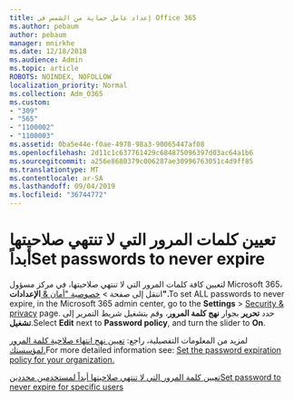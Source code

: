 ```yaml
---
title: إعداد عامل حماية من الشمس في Office 365
ms.author: pebaum
author: pebaum
manager: mnirkhe
ms.date: 12/18/2018
ms.audience: Admin
ms.topic: article
ROBOTS: NOINDEX, NOFOLLOW
localization_priority: Normal
ms.collection: Adm_O365
ms.custom:
- "309"
- "565"
- "1100002"
- "1100003"
ms.assetid: 0ba5e44e-f0ae-4978-98a3-90065447af08
ms.openlocfilehash: 2d11c1c637761429c684875096397d03ac64a1b6
ms.sourcegitcommit: a256e8680379c006287ae30996763051c4d9ff85
ms.translationtype: MT
ms.contentlocale: ar-SA
ms.lasthandoff: 09/04/2019
ms.locfileid: "36744772"
---
```

# <a name="set-passwords-to-never-expire"></a><span data-ttu-id="4e269-102">تعيين كلمات المرور التي لا تنتهي صلاحيتها أبداً</span><span class="sxs-lookup"><span data-stu-id="4e269-102">Set passwords to never expire</span></span>

<span data-ttu-id="4e269-103">لتعيين كافة كلمات المرور التي لا تنتهي صلاحيتها، في مركز مسؤول Microsoft 365، انتقل إلى صفحة > [خصوصية "أمان &amp; ](https://portal.office.com/adminportal/home#/settings/security) **الإعدادات".**</span><span class="sxs-lookup"><span data-stu-id="4e269-103">To set ALL passwords to never expire, in the Microsoft 365 admin center, go to the **Settings** > [Security &amp; privacy](https://portal.office.com/adminportal/home#/settings/security) page.</span></span> <span data-ttu-id="4e269-104">حدد **تحرير** بجوار **نهج كلمة المرور**، وقم بتشغيل شريط التمرير إلى **تشغيل**.</span><span class="sxs-lookup"><span data-stu-id="4e269-104">Select **Edit** next to **Password policy**, and turn the slider to **On**.</span></span>
  
<span data-ttu-id="4e269-105">لمزيد من المعلومات التفصيلية، راجع: [تعيين نهج انتهاء صلاحية كلمة المرور لمؤسستك.](https://docs.microsoft.com/office365/admin/manage/set-password-expiration-policy)</span><span class="sxs-lookup"><span data-stu-id="4e269-105">For more detailed information see: [Set the password expiration policy for your organization.](https://docs.microsoft.com/office365/admin/manage/set-password-expiration-policy)</span></span>
  
[<span data-ttu-id="4e269-106">تعيين كلمة المرور التي لا تنتهي صلاحيتها أبداً لمستخدمين محددين</span><span class="sxs-lookup"><span data-stu-id="4e269-106">Set password to never expire for specific users</span></span>](https://docs.microsoft.com/office365/admin/add-users/set-password-to-never-expire)
  